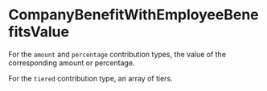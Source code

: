 # CompanyBenefitWithEmployeeBenefitsValue

For the `amount` and `percentage` contribution types, the value of the corresponding amount or percentage.

For the `tiered` contribution type, an array of tiers.

